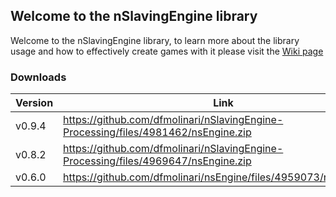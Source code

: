## Welcome to the nSlavingEngine library

Welcome to the nSlavingEngine library,
to learn more about the library usage and how to effectively create games with it
please visit the [Wiki page](https://dfmolinari.github.io/nSlavingEngine-Processing/wiki/Home.md)

### Downloads
| Version | Link |
|---------|------|
|v0.9.4|https://github.com/dfmolinari/nSlavingEngine-Processing/files/4981462/nsEngine.zip|
|v0.8.2|https://github.com/dfmolinari/nSlavingEngine-Processing/files/4969647/nsEngine.zip|
|v0.6.0|https://github.com/dfmolinari/nsEngine/files/4959073/nsEngine.zip|
